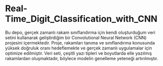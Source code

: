 # Real-Time_Digit_Classification_with_CNN
 Bu depo, gerçek zamanlı rakam sınıflandırma için kendi oluşturduğum veri setini kullanarak geliştirdiğim bir Convolutional Neural Network (CNN) projesini içermektedir. Proje, rakamları tanıma ve sınıflandırma konusunda yüksek doğruluk oranı hedeflemekte ve gerçek zamanlı uygulamalar için optimize edilmiştir. Veri seti, çeşitli yazı tipleri ve boyutlarda elle yazılmış rakamlardan oluşmaktadır, böylece modelin genelleme yeteneği artırılmıştır.
